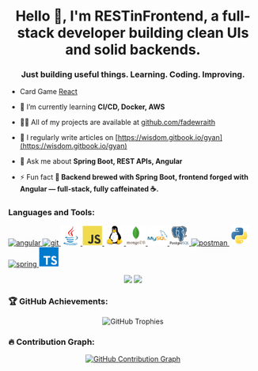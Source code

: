 <h1 align="center">Hello 👋, I'm RESTinFrontend, a full-stack developer building clean UIs and solid backends.</h1>
<h3 align="center">Just building useful things. Learning. Coding. Improving.</h3>

- Card Game [React](https://clips-6dbc6.web.app/)
  
- 🌱 I’m currently learning **CI/CD, Docker, AWS**

- 👨‍💻 All of my projects are available at [github.com/fadewraith](github.com/fadewraith)

- 📝 I regularly write articles on [https://wisdom.gitbook.io/gyan](https://wisdom.gitbook.io/gyan)

- 💬 Ask me about **Spring Boot, REST APIs, Angular**

- ⚡ Fun fact **🌿 Backend brewed with Spring Boot, frontend forged with Angular — full-stack, fully caffeinated ☕.**

<h3 align="left">Languages and Tools:</h3>
<p align="left"> <a href="https://angular.io" target="_blank" rel="noreferrer"> <img src="https://angular.io/assets/images/logos/angular/angular.svg" alt="angular" width="40" height="40"/> </a> <a href="https://git-scm.com/" target="_blank" rel="noreferrer"> <img src="https://www.vectorlogo.zone/logos/git-scm/git-scm-icon.svg" alt="git" width="40" height="40"/> </a> <a href="https://www.java.com" target="_blank" rel="noreferrer"> <img src="https://raw.githubusercontent.com/devicons/devicon/master/icons/java/java-original.svg" alt="java" width="40" height="40"/> </a> <a href="https://developer.mozilla.org/en-US/docs/Web/JavaScript" target="_blank" rel="noreferrer"> <img src="https://raw.githubusercontent.com/devicons/devicon/master/icons/javascript/javascript-original.svg" alt="javascript" width="40" height="40"/> </a> <a href="https://www.linux.org/" target="_blank" rel="noreferrer"> <img src="https://raw.githubusercontent.com/devicons/devicon/master/icons/linux/linux-original.svg" alt="linux" width="40" height="40"/> </a> <a href="https://www.mongodb.com/" target="_blank" rel="noreferrer"> <img src="https://raw.githubusercontent.com/devicons/devicon/master/icons/mongodb/mongodb-original-wordmark.svg" alt="mongodb" width="40" height="40"/> </a> <a href="https://www.mysql.com/" target="_blank" rel="noreferrer"> <img src="https://raw.githubusercontent.com/devicons/devicon/master/icons/mysql/mysql-original-wordmark.svg" alt="mysql" width="40" height="40"/> </a> <a href="https://www.postgresql.org" target="_blank" rel="noreferrer"> <img src="https://raw.githubusercontent.com/devicons/devicon/master/icons/postgresql/postgresql-original-wordmark.svg" alt="postgresql" width="40" height="40"/> </a> <a href="https://postman.com" target="_blank" rel="noreferrer"> <img src="https://www.vectorlogo.zone/logos/getpostman/getpostman-icon.svg" alt="postman" width="40" height="40"/> </a> <a href="https://www.python.org" target="_blank" rel="noreferrer"> <img src="https://raw.githubusercontent.com/devicons/devicon/master/icons/python/python-original.svg" alt="python" width="40" height="40"/> </a> <a href="https://spring.io/" target="_blank" rel="noreferrer"> <img src="https://www.vectorlogo.zone/logos/springio/springio-icon.svg" alt="spring" width="40" height="40"/> </a> <a href="https://www.typescriptlang.org/" target="_blank" rel="noreferrer"> <img src="https://raw.githubusercontent.com/devicons/devicon/master/icons/typescript/typescript-original.svg" alt="typescript" width="40" height="40"/> </a> </p>
<div align="center">
  <img src="https://github-readme-stats.vercel.app/api?username=fadewraith&show_icons=true&theme=radical" />
  <img src="https://github-readme-stats.vercel.app/api/top-langs/?username=fadewraith&layout=compact&theme=radical" />
</div>
<div align="center">
<h3 align="left">🏆 GitHub Achievements:</h3>

<p align="center">
  <img src="https://github-profile-trophy.vercel.app/?username=fadewraith&theme=radical&margin-w=10&margin-h=10&no-frame=true" alt="GitHub Trophies" />
</p>
</div>

<div align="center">
<h3 align="left">🔥 Contribution Graph:</h3>

<p align="center">
  <a href="https://github.com/ashutosh00710/github-readme-activity-graph">
    <img src="https://github-readme-activity-graph.vercel.app/graph?username=fadewraith&theme=radical" alt="GitHub Contribution Graph" />
  </a>
</p>
</div>

